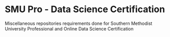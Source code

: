 # SMU Pro - Data Science Certification
 Miscellaneous repositories requirements done for Southern Methodist University Professional and Online Data Science Certification 
